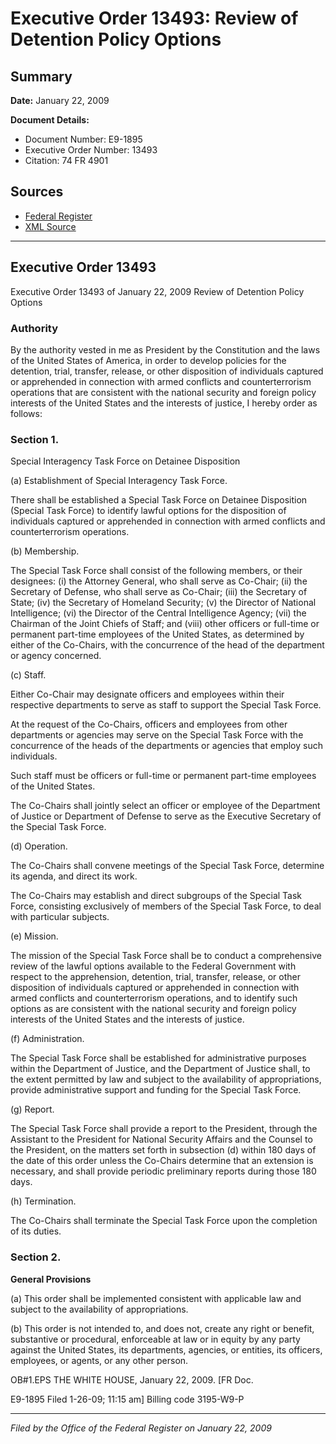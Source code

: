 # Executive Order 13493: Review of Detention Policy Options

## Summary

**Date:** January 22, 2009

**Document Details:**
- Document Number: E9-1895
- Executive Order Number: 13493
- Citation: 74 FR 4901

## Sources
- [Federal Register](https://www.federalregister.gov/documents/2009/01/27/E9-1895/review-of-detention-policy-options)
- [XML Source](https://www.federalregister.gov/documents/full_text/xml/2009/01/27/E9-1895.xml)

---

## Executive Order 13493

Executive Order 13493 of January 22, 2009
Review of Detention Policy Options
### Authority

By the authority vested in me as President by the Constitution and the laws of the United States of America, in order to develop policies for the detention, trial, transfer, release, or other disposition of individuals captured or apprehended in connection with armed conflicts and counterterrorism operations that are consistent with the national security and foreign policy interests of the United States and the interests of justice, I hereby order as follows:
### Section 1.

Special Interagency Task Force on Detainee Disposition 

(a) Establishment of Special Interagency Task Force.

There shall be established a Special Task Force on Detainee Disposition (Special Task Force) to identify lawful options for the disposition of individuals captured or apprehended in connection with armed conflicts and counterterrorism operations.

(b) Membership.

The Special Task Force shall consist of the following members, or their designees:
    (i) the Attorney General, who shall serve as Co-Chair;
    (ii) the Secretary of Defense, who shall serve as Co-Chair;
    (iii) the Secretary of State;
    (iv) the Secretary of Homeland Security;
    (v) the Director of National Intelligence;
    (vi) the Director of the Central Intelligence Agency;
    (vii) the Chairman of the Joint Chiefs of Staff; and
    (viii) other officers or full-time or permanent part-time employees of the United States, as determined by either of the Co-Chairs, with the concurrence of the head of the department or agency concerned.

(c) Staff.

Either Co-Chair may designate officers and employees within their respective departments to serve as staff to support the Special Task Force.

At the request of the Co-Chairs, officers and employees from other departments or agencies may serve on the Special Task Force with the concurrence of the heads of the departments or agencies that employ such individuals.

Such staff must be officers or full-time or permanent part-time employees of the United States.

The Co-Chairs shall jointly select an officer or employee of the Department of Justice or Department of Defense to serve as the Executive Secretary of the Special Task Force.

(d) Operation.

The Co-Chairs shall convene meetings of the Special Task Force, determine its agenda, and direct its work.

The Co-Chairs may establish and direct subgroups of the Special Task Force, consisting exclusively of members of the Special Task Force, to deal with particular subjects.

(e) Mission.

The mission of the Special Task Force shall be to conduct a comprehensive review of the lawful options available to the Federal Government with respect to the apprehension, detention, trial, transfer, release, or other disposition of individuals captured or apprehended in connection with armed conflicts and counterterrorism operations, and to identify such options as are consistent with the national security and foreign policy interests of the United States and the interests of justice.

(f) Administration.

The Special Task Force shall be established for administrative purposes within the Department of Justice, and the Department of Justice shall, to the extent permitted by law and subject to the availability of appropriations, provide administrative support and funding for the Special Task Force.

(g) Report.

The Special Task Force shall provide a report to the President, through the Assistant to the President for National  Security Affairs and the Counsel to the President, on the matters set forth in subsection (d) within 180 days of the date of this order unless the Co-Chairs determine that an extension is necessary, and shall provide periodic preliminary reports during those 180 days.

(h) Termination.

The Co-Chairs shall terminate the Special Task Force upon the completion of its duties.
### Section 2.

**General Provisions**

(a) This order shall be implemented consistent with applicable law and subject to the availability of appropriations.

(b) This order is not intended to, and does not, create any right or benefit, substantive or procedural, enforceable at law or in equity by any party against the United States, its departments, agencies, or entities, its officers, employees, or agents, or any other person.

OB#1.EPS
THE WHITE HOUSE,
January 22, 2009.
[FR Doc.

E9-1895
Filed 1-26-09; 11:15 am]
Billing code 3195-W9-P

---

*Filed by the Office of the Federal Register on January 22, 2009*
